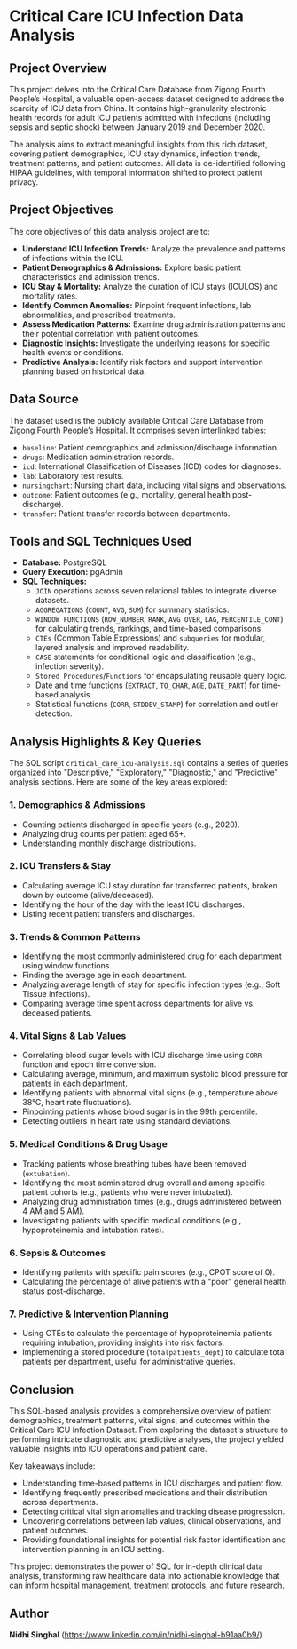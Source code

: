 # Critical Care ICU Infection Data Analysis

## Project Overview

This project delves into the Critical Care Database from Zigong Fourth People’s Hospital, a valuable open-access dataset designed to address the scarcity of ICU data from China. It contains high-granularity electronic health records for adult ICU patients admitted with infections (including sepsis and septic shock) between January 2019 and December 2020.

The analysis aims to extract meaningful insights from this rich dataset, covering patient demographics, ICU stay dynamics, infection trends, treatment patterns, and patient outcomes. All data is de-identified following HIPAA guidelines, with temporal information shifted to protect patient privacy.

## Project Objectives

The core objectives of this data analysis project are to:

* **Understand ICU Infection Trends:** Analyze the prevalence and patterns of infections within the ICU.
* **Patient Demographics & Admissions:** Explore basic patient characteristics and admission trends.
* **ICU Stay & Mortality:** Analyze the duration of ICU stays (ICULOS) and mortality rates.
* **Identify Common Anomalies:** Pinpoint frequent infections, lab abnormalities, and prescribed treatments.
* **Assess Medication Patterns:** Examine drug administration patterns and their potential correlation with patient outcomes.
* **Diagnostic Insights:** Investigate the underlying reasons for specific health events or conditions.
* **Predictive Analysis:** Identify risk factors and support intervention planning based on historical data.

## Data Source

The dataset used is the publicly available Critical Care Database from Zigong Fourth People’s Hospital. It comprises seven interlinked tables:

* `baseline`: Patient demographics and admission/discharge information.
* `drugs`: Medication administration records.
* `icd`: International Classification of Diseases (ICD) codes for diagnoses.
* `lab`: Laboratory test results.
* `nursingchart`: Nursing chart data, including vital signs and observations.
* `outcome`: Patient outcomes (e.g., mortality, general health post-discharge).
* `transfer`: Patient transfer records between departments.

## Tools and SQL Techniques Used

* **Database:** PostgreSQL
* **Query Execution:** pgAdmin
* **SQL Techniques:**
    * `JOIN` operations across seven relational tables to integrate diverse datasets.
    * `AGGREGATIONS` (`COUNT`, `AVG`, `SUM`) for summary statistics.
    * `WINDOW FUNCTIONS` (`ROW_NUMBER`, `RANK`, `AVG OVER`, `LAG`, `PERCENTILE_CONT`) for calculating trends, rankings, and time-based comparisons.
    * `CTEs` (Common Table Expressions) and `subqueries` for modular, layered analysis and improved readability.
    * `CASE` statements for conditional logic and classification (e.g., infection severity).
    * `Stored Procedures`/`Functions` for encapsulating reusable query logic.
    * Date and time functions (`EXTRACT`, `TO_CHAR`, `AGE`, `DATE_PART`) for time-based analysis.
    * Statistical functions (`CORR`, `STDDEV_STAMP`) for correlation and outlier detection.

## Analysis Highlights & Key Queries

The SQL script `critical_care_icu-analysis.sql` contains a series of queries organized into "Descriptive," "Exploratory," "Diagnostic," and "Predictive" analysis sections. Here are some of the key areas explored:

### 1. Demographics & Admissions

* Counting patients discharged in specific years (e.g., 2020).
* Analyzing drug counts per patient aged 65+.
* Understanding monthly discharge distributions.

### 2. ICU Transfers & Stay

* Calculating average ICU stay duration for transferred patients, broken down by outcome (alive/deceased).
* Identifying the hour of the day with the least ICU discharges.
* Listing recent patient transfers and discharges.

### 3. Trends & Common Patterns

* Identifying the most commonly administered drug for each department using window functions.
* Finding the average age in each department.
* Analyzing average length of stay for specific infection types (e.g., Soft Tissue infections).
* Comparing average time spent across departments for alive vs. deceased patients.

### 4. Vital Signs & Lab Values

* Correlating blood sugar levels with ICU discharge time using `CORR` function and epoch time conversion.
* Calculating average, minimum, and maximum systolic blood pressure for patients in each department.
* Identifying patients with abnormal vital signs (e.g., temperature above 38°C, heart rate fluctuations).
* Pinpointing patients whose blood sugar is in the 99th percentile.
* Detecting outliers in heart rate using standard deviations.

### 5. Medical Conditions & Drug Usage

* Tracking patients whose breathing tubes have been removed (`extubation`).
* Identifying the most administered drug overall and among specific patient cohorts (e.g., patients who were never intubated).
* Analyzing drug administration times (e.g., drugs administered between 4 AM and 5 AM).
* Investigating patients with specific medical conditions (e.g., hypoproteinemia and intubation rates).

### 6. Sepsis & Outcomes

* Identifying patients with specific pain scores (e.g., CPOT score of 0).
* Calculating the percentage of alive patients with a "poor" general health status post-discharge.

### 7. Predictive & Intervention Planning

* Using CTEs to calculate the percentage of hypoproteinemia patients requiring intubation, providing insights into risk factors.
* Implementing a stored procedure (`totalpatients_dept`) to calculate total patients per department, useful for administrative queries.

## Conclusion

This SQL-based analysis provides a comprehensive overview of patient demographics, treatment patterns, vital signs, and outcomes within the Critical Care ICU Infection Dataset. From exploring the dataset's structure to performing intricate diagnostic and predictive analyses, the project yielded valuable insights into ICU operations and patient care.

Key takeaways include:
* Understanding time-based patterns in ICU discharges and patient flow.
* Identifying frequently prescribed medications and their distribution across departments.
* Detecting critical vital sign anomalies and tracking disease progression.
* Uncovering correlations between lab values, clinical observations, and patient outcomes.
* Providing foundational insights for potential risk factor identification and intervention planning in an ICU setting.

This project demonstrates the power of SQL for in-depth clinical data analysis, transforming raw healthcare data into actionable knowledge that can inform hospital management, treatment protocols, and future research.



## Author

**Nidhi Singhal**
(https://www.linkedin.com/in/nidhi-singhal-b91aa0b9/)

